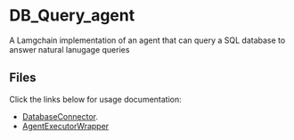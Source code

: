 # DB_Query_agent
A Lamgchain implementation of an agent that can query a SQL database to answer natural lanugage queries

## Files
Click the links below for usage documentation:

- [DatabaseConnector](docs/agent_tools.md).
- [AgentExecutorWrapper](docs/agent.md)
